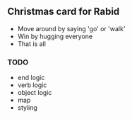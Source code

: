 ## Christmas card for Rabid

* Move around by saying 'go' or 'walk'
* Win by hugging everyone
* That is all

### TODO

* end logic
* verb logic
* object logic
* map
* styling